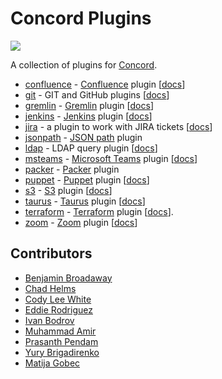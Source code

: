 # Concord Plugins

![](https://img.shields.io/maven-central/v/com.walmartlabs.concord.plugins/concord-plugins-parent.svg)

A collection of plugins for [Concord](https://concord.walmartlabs.com).

- [confluence](./tasks/confluence) - [Confluence](https://www.atlassian.com/software/confluence) plugin [[docs](https://concord.walmartlabs.com/docs/plugins-v2/confluence.html)]
- [git](./tasks/git) - GIT and GitHub plugins [[docs](https://concord.walmartlabs.com/docs/plugins-v2/git.html)]
- [gremlin](./tasks/gremlin) - [Gremlin](https://www.gremlin.com/) plugin [[docs](https://concord.walmartlabs.com/docs/plugins-v2/gremlin.html)]
- [jenkins](./tasks/jenkins) - [Jenkins](https://jenkins.io/) plugin [[docs](https://concord.walmartlabs.com/docs/plugins-v2/jenkins.html)]
- [jira](./tasks/jira) - a plugin to work with JIRA tickets [[docs](https://concord.walmartlabs.com/docs/plugins-v2/jira.html)]
- [jsonpath](./tasks/jsonpath) - [JSON path](https://github.com/json-path/JsonPath) plugin
- [ldap](./tasks/ldap) - LDAP query plugin [[docs](https://concord.walmartlabs.com/docs/plugins-v2/ldap.html)]
- [msteams](./tasks/msteams) - [Microsoft Teams](https://docs.microsoft.com/en-us/graph/teams-concept-overview) plugin [[docs](https://concord.walmartlabs.com/docs/plugins-v2/msteams.html)]
- [packer](./tasks/packer) - [Packer](https://www.packer.io/) plugin
- [puppet](./tasks/puppet) - [Puppet](https://puppet.com) plugin [[docs](https://concord.walmartlabs.com/docs/plugins-v2/puppet.html)]
- [s3](./tasks/s3) - [S3](https://aws.amazon.com/s3/) plugin [[docs](https://concord.walmartlabs.com/docs/plugins-v2/s3.html)]
- [taurus](./tasks/taurus) - [Taurus](https://gettaurus.org/) plugin [[docs](https://concord.walmartlabs.com/docs/plugins-v2/taurus.html)]
- [terraform](./tasks/terraform) - [Terraform](https://www.terraform.io/) plugin [[docs](https://concord.walmartlabs.com/docs/plugins-v2/terraform.html)].
- [zoom](./tasks/zoom) - [Zoom](https://marketplace.zoom.us/docs/api-reference/zoom-api) plugin [[docs](https://concord.walmartlabs.com/docs/plugins-v2/zoom.html)]

## Contributors

- [Benjamin Broadaway](https://github.com/benbroadaway)
- [Chad Helms](https://github.com/helmser)
- [Cody Lee White](https://github.com/CodyLeeWhite)
- [Eddie Rodriguez](https://github.com/hrodz13)
- [Ivan Bodrov](https://github.com/ibodrov/)
- [Muhammad Amir](https://github.com/muhammad-amir-confiz)
- [Prasanth Pendam](https://github.com/ppendha)
- [Yury Brigadirenko](https://github.com/brig)
- [Matija Gobec](https://github.com/mgobec)
